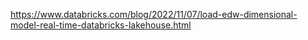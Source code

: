 https://www.databricks.com/blog/2022/11/07/load-edw-dimensional-model-real-time-databricks-lakehouse.html
